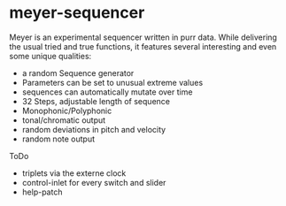 # meyer-sequencer
Meyer is an experimental sequencer written in purr data. While delivering the usual tried and true functions, it features several interesting and even some unique qualities:

- a random Sequence generator
- Parameters can be set to unusual extreme values
- sequences can automatically mutate over time
- 32 Steps, adjustable length of sequence
- Monophonic/Polyphonic
- tonal/chromatic output
- random deviations in pitch and velocity
- random note output


ToDo

- triplets via the externe clock
- control-inlet for every switch and slider
- help-patch
